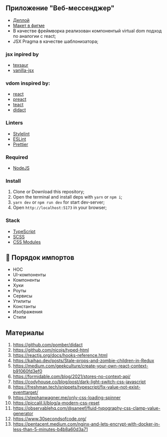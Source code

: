 ## Приложение "Веб-мессенджер"

- [Деплой](https://deploy-preview-3--stirring-dango-368814.netlify.app/)
- [Макет в фигме](https://www.figma.com/file/BjvmAkvEcTt5tF85e8eE2g/CHAT_MY?type=design&node-id=0-1&mode=design&t=GpEcyIxQIXzyelPT-0)
- В качестве фреймворка реализован компонентый virtual dom подход по аналогии с react;
- JSX Pragma в качестве шаблонизатора;

### jsx inpired by

- [texsaur](https://github.com/ConnorJamesLow/texsaur/tree/main)
- [vanilla-jsx](https://medium.com/front-end-weekly/vanilla-jsx-28ff15e82de8)

### vdom inspired by:

- [react](https://github.com/reactjs/react.dev)
- [preact](https://github.com/preactjs/preact)
- [teact](https://github.com/Ajaxy/teact)
- [didact](https://github.com/pomber/didact)

### Linters

- [Stylelint](https://stylelint.io/)
- [ESLint](https://eslint.org/)
- [Prettier](https://prettier.io/)

### Required

- [NodeJS](https://nodejs.org/en/)

### Install

1. Clone or Download this repository;
2. Open the terminal and install deps with `yarn` or `npm i`;
3. `yarn dev` or `npm run dev` for start dev-server;
4. Open `http://localhost:5173` in your browser;

### Stack

- [TypeScript](https://www.typescriptlang.org/)
- [SCSS](https://sass-lang.com/)
- [CSS Modules](https://github.com/css-modules/css-modules)

## 🐣 Порядок импортов

- HOC
- UI-компоненты
- Компоненты
- Хуки
- Роуты
- Сервисы
- Утилиты
- Константы
- Изображения
- Стили

## Материалы

1. https://github.com/pomber/didact
2. https://github.com/nicojs/typed-html
3. https://reactjs.org/docs/hooks-reference.html
4. https://kaihao.dev/posts/Stale-props-and-zombie-children-in-Redux
5. https://medium.com/geekculture/create-your-own-react-context-b91060fd3ef0
6. https://formidable.com/blog/2021/stores-no-context-api/
7. https://codyhouse.co/blog/post/dark-light-switch-css-javascript
8. https://freshman.tech/snippets/typescript/fix-value-not-exist-eventtarget/
9. https://stephanwagner.me/only-css-loading-spinner
10. https://piccalil.li/blog/a-modern-css-reset
11. https://observablehq.com/@saneef/fluid-typography-css-clamp-value-generator
12. https://www.30secondsofcode.org/
13. https://pentacent.medium.com/nginx-and-lets-encrypt-with-docker-in-less-than-5-minutes-b4b8a60d3a71
